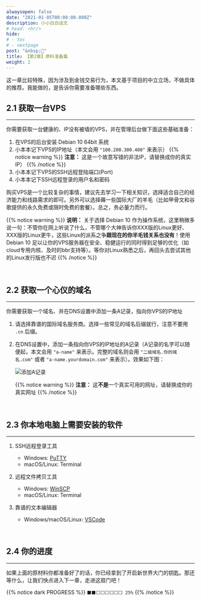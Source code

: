 ```yaml
---
alwaysopen: false
date: "2021-01-05T00:00:00.000Z"
description: 小小白白话文
# head: <hr/>
hide:
# - toc
# - nextpage
post: "&nbsp;📙"
title: 【第2章】原料准备篇
weight: 2
---
```


这一章比较特殊，因为涉及到金钱交易行为，本文基于项目的中立立场，不做具体的推荐。我能做的，是告诉你需要准备哪些东西。

## 2.1 获取一台VPS
---

你需要获取一台健康的、IP没有被墙的VPS，并在管理后台做下面这些基础准备：
    
1. 在VPS的后台安装 Debian 10 64bit 系统
2. 小本本记下VPS的IP地址（本文会用 `"100.200.300.400"` 来表示）
    {{% notice warning  %}}
**注意：** 这是一个故意写错的非法IP，请替换成你的真实IP）
{{% /notice %}}
3. 小本本记下VPS的SSH远程登陆端口(Port)
4. 小本本记下SSH远程登录的用户名和密码

购买VPS是一个比较复杂的事情，建议先去学习一下相关知识，选择适合自己的经济能力和线路需求的即可。另外可以选择薅一些国际大厂的羊毛（比如甲骨文和谷歌提供的永久免费或限时免费的套餐）。总之，务必量力而行。

{{% notice warning  %}}
**说明：** 关于选择 Debian 10 作为操作系统，这里稍微多说一句：不管你在网上听说了什么，不管哪个大神告诉你XXX版的Linux更好、XXX版的Linux更牛，这些Linux的派系之争**跟现在的你半毛钱关系也没有**！使用 Debian 10 足以让你的VPS服务器在安全、稳健运行的同时得到足够的优化（如cloud专用内核、及时的bbr支持等）。等你对Linux熟悉之后，再回头去尝试其他的Linux发行版也不迟
{{% /notice %}}


</br>

## 2.2 获取一个心仪的域名
---

你需要获取一个域名、并在DNS设置中添加一条A记录，指向你VPS的IP地址

1. 请选择靠谱的国际域名服务商。选择一些常见的域名后缀就行，注意不要用 `.cn` 后缀。
2. 在DNS设置中，添加一条指向你VPS的IP地址的A记录（A记录的名字可以随便起，本文会用 `"a-name"` 来表示。完整的域名则会用 `"二级域名.你的域名.com"` 或者 `"a-name.yourdomain.com"` 来表示）。效果如下图：
    
    <img src="../ch02-img01-a-name.png"  alt="添加A记录" />

    {{% notice warning  %}}
**注意：** 这**不是**一个真实可用的网址，请替换成你的真实网址
{{% /notice %}}


</br>

## 2.3 你本地电脑上需要安装的软件
---

1. SSH远程登录工具
    - Windows: [PuTTY](https://www.chiark.greenend.org.uk/~sgtatham/putty/latest.html)
    - macOS/Linux: Terminal

2. 远程文件拷贝工具
    - Windows: [WinSCP](https://winscp.net/eng/index.php)
    - macOS/Linux: Terminal

3. 靠谱的文本编辑器 
    - Windows/macOS/Linux: [VSCode](https://code.visualstudio.com)  


</br>

## 2.4 你的进度
---

如果上面的原材料你都准备好了的话，你已经拿到了开启新世界大门的钥匙。那还等什么，让我们快点进入下一章，走进这扇门吧！

{{% notice dark PROGRESS  %}} `⬛⬛⬜⬜⬜⬜⬜⬜ 25%` {{% /notice %}}
